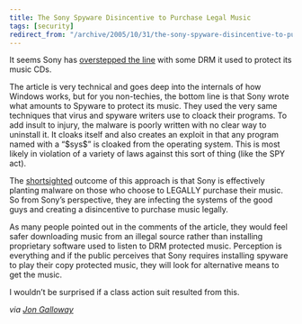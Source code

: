 ```yaml
---
title: The Sony Spyware Disincentive to Purchase Legal Music
tags: [security]
redirect_from: "/archive/2005/10/31/the-sony-spyware-disincentive-to-purchase-legal-music.aspx/"
---
```


It seems Sony has [overstepped the
line](http://www.sysinternals.com/blog/2005/10/sony-rootkits-and-digital-rights.html)
with some DRM it used to protect its music CDs.

The article is very technical and goes deep into the internals of how
Windows works, but for you non-techies, the bottom line is that Sony
wrote what amounts to Spyware to protect its music. They used the very
same techniques that virus and spyware writers use to cloack their
programs. To add insult to injury, the malware is poorly written with no
clear way to uninstall it. It cloaks itself and also creates an exploit
in that any program named with a “\$sys\$” is cloaked from the operating
system. This is most likely in violation of a variety of laws against
this sort of thing (like the SPY act).

The [shortsighted](https://haacked.com/archive/2005/10/10/10657.aspx)
outcome of this approach is that Sony is effectively planting malware on
those who choose to LEGALLY purchase their music. So from Sony’s
perspective, they are infecting the systems of the good guys and
creating a disincentive to purchase music legally.

As many people pointed out in the comments of the article, they would
feel safer downloading music from an illegal source rather than
installing proprietary software used to listen to DRM protected music.
Perception is everything and if the public perceives that Sony requires
installing spyware to play their copy protected music, they will look
for alternative means to get the music.

I wouldn’t be surprised if a class action suit resulted from this.

*via [Jon
Galloway](http://weblogs.asp.net/jgalloway/archive/2005/11/01/429101.aspx)*

